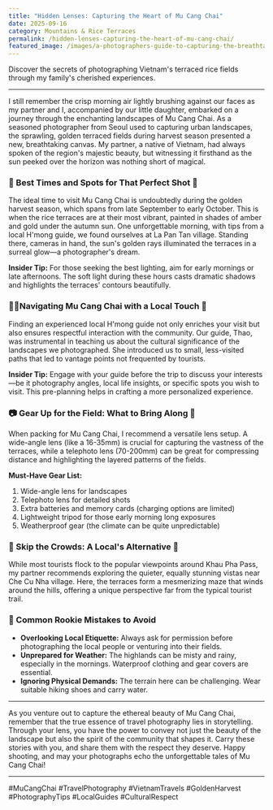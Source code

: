 ```yaml
---
title: "Hidden Lenses: Capturing the Heart of Mu Cang Chai"
date: 2025-09-16
category: Mountains & Rice Terraces
permalink: /hidden-lenses-capturing-the-heart-of-mu-cang-chai/
featured_image: /images/a-photographers-guide-to-capturing-the-breathtaking-sculpted-landscapes-of-mu-cang-chai-211556.jpg
---
```

Discover the secrets of photographing Vietnam's terraced rice fields through my family's cherished experiences.

- - -

I still remember the crisp morning air lightly brushing against our faces as my partner and I, accompanied by our little daughter, embarked on a journey through the enchanting landscapes of Mu Cang Chai. As a seasoned photographer from Seoul used to capturing urban landscapes, the sprawling, golden terraced fields during harvest season presented a new, breathtaking canvas. My partner, a native of Vietnam, had always spoken of the region's majestic beauty, but witnessing it firsthand as the sun peeked over the horizon was nothing short of magical.

### 📸 Best Times and Spots for That Perfect Shot 🌄

The ideal time to visit Mu Cang Chai is undoubtedly during the golden harvest season, which spans from late September to early October. This is when the rice terraces are at their most vibrant, painted in shades of amber and gold under the autumn sun. One unforgettable morning, with tips from a local H'mong guide, we found ourselves at La Pan Tan village. Standing there, cameras in hand, the sun's golden rays illuminated the terraces in a surreal glow—a photographer's dream.

**Insider Tip:** For those seeking the best lighting, aim for early mornings or late afternoons. The soft light during these hours casts dramatic shadows and highlights the terraces' contours beautifully.

### 🚶‍♂️Navigating Mu Cang Chai with a Local Touch 👣

Finding an experienced local H'mong guide not only enriches your visit but also ensures respectful interaction with the community. Our guide, Thao, was instrumental in teaching us about the cultural significance of the landscapes we photographed. She introduced us to small, less-visited paths that led to vantage points not frequented by tourists.

**Insider Tip:** Engage with your guide before the trip to discuss your interests—be it photography angles, local life insights, or specific spots you wish to visit. This pre-planning helps in crafting a more personalized experience.

### 📷 Gear Up for the Field: What to Bring Along 🎒

When packing for Mu Cang Chai, I recommend a versatile lens setup. A wide-angle lens (like a 16-35mm) is crucial for capturing the vastness of the terraces, while a telephoto lens (70-200mm) can be great for compressing distance and highlighting the layered patterns of the fields.

**Must-Have Gear List:**

1. Wide-angle lens for landscapes
2. Telephoto lens for detailed shots
3. Extra batteries and memory cards (charging options are limited)
4. Lightweight tripod for those early morning long exposures
5. Weatherproof gear (the climate can be quite unpredictable)

### 🤫 Skip the Crowds: A Local's Alternative 🤫

While most tourists flock to the popular viewpoints around Khau Pha Pass, my partner recommends exploring the quieter, equally stunning vistas near Che Cu Nha village. Here, the terraces form a mesmerizing maze that winds around the hills, offering a unique perspective far from the typical tourist trail.

### 🔄 Common Rookie Mistakes to Avoid

* **Overlooking Local Etiquette:** Always ask for permission before photographing the local people or venturing into their fields.
* **Unprepared for Weather:** The highlands can be misty and rainy, especially in the mornings. Waterproof clothing and gear covers are essential.
* **Ignoring Physical Demands:** The terrain here can be challenging. Wear suitable hiking shoes and carry water.

- - -

As you venture out to capture the ethereal beauty of Mu Cang Chai, remember that the true essence of travel photography lies in storytelling. Through your lens, you have the power to convey not just the beauty of the landscape but also the spirit of the community that shapes it. Carry these stories with you, and share them with the respect they deserve. Happy shooting, and may your photographs echo the unforgettable tales of Mu Cang Chai!

- - -

\#MuCangChai #TravelPhotography #VietnamTravels #GoldenHarvest #PhotographyTips #LocalGuides #CulturalRespect
